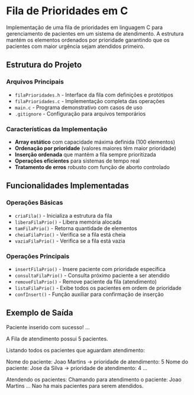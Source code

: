 # Fila de Prioridades em C

Implementação de uma fila de prioridades em linguagem C para gerenciamento de pacientes em um sistema de atendimento. A estrutura mantém os elementos ordenados por prioridade garantindo que os pacientes com maior urgência sejam atendidos primeiro.

## Estrutura do Projeto

### Arquivos Principais
- `filaPrioridades.h` - Interface da fila com definições e protótipos
- `filaPrioridades.c` - Implementação completa das operações
- `main.c` - Programa demonstrativo com casos de uso
- `.gitignore` - Configuração para arquivos temporários

### Características da Implementação
- **Array estático** com capacidade máxima definida (100 elementos)
- **Ordenação por prioridade** (valores maiores têm maior prioridade)
- **Inserção ordenada** que mantém a fila sempre prioritizada
- **Operações eficientes** para sistemas de tempo real
- **Tratamento de erros** robusto com função de aborto controlado

## Funcionalidades Implementadas

### Operações Básicas
- `criaFila()` - Inicializa a estrutura da fila
- `liberaFilaPrio()` - Libera memória alocada
- `tamFilaPrio()` - Retorna quantidade de elementos
- `cheiaFilaPrio()` - Verifica se a fila está cheia
- `vaziaFilaPrio()` - Verifica se a fila está vazia

### Operações Principais
- `insertFilaPrio()` - Insere paciente com prioridade específica
- `consultaFilaPrio()` - Consulta próximo paciente a ser atendido
- `removeFilaPrio()` - Remove paciente da fila (atendimento)
- `listaFilaPrio()` - Exibe todos os pacientes em ordem de prioridade
- `confInsert()` - Função auxiliar para confirmação de inserção

## Exemplo de Saída

Paciente inserido com sucesso!
...

A Fila de atendimento possui 5 pacientes.

Listando todos os pacientes que aguardam atendimento:

Nome do paciente: Joao Martins -> prioridade de atendimento: 5
Nome do paciente: Jose da Silva -> prioridade de atendimento: 4
...

Atendendo os pacientes:
Chamando para atendimento o paciente: Joao Martins
...
Nao ha mais pacientes para serem atendidos.
